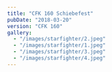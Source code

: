 ```yaml
---
title: "CFK 160 Schiebefest"
pubDate: "2018-03-20"
version: "CFK 160"
gallery:
  - "/images/starfighter/2.jpeg"
  - "/images/starfighter/1.jpeg"
  - "/images/starfighter/3.jpeg"
  - "/images/starfighter/4.jpeg"
---
```

